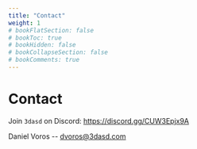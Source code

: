 ```yaml
---
title: "Contact"
weight: 1
# bookFlatSection: false
# bookToc: true
# bookHidden: false
# bookCollapseSection: false
# bookComments: true
---
```


# Contact

Join `3dasd` on Discord: https://discord.gg/CUW3Epjx9A

Daniel Voros -- dvoros@3dasd.com